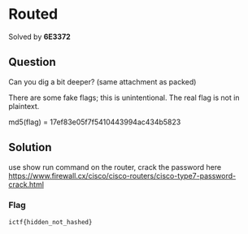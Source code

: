 # Routed
Solved by **6E3372**

## Question
Can you dig a bit deeper? (same attachment as packed)

There are some fake flags; this is unintentional. The real flag is not in plaintext.

md5(flag) = 17ef83e05f7f5410443994ac434b5823

## Solution
use show run command on the router, crack the password here https://www.firewall.cx/cisco/cisco-routers/cisco-type7-password-crack.html

### Flag
`ictf{hidden_not_hashed}`
